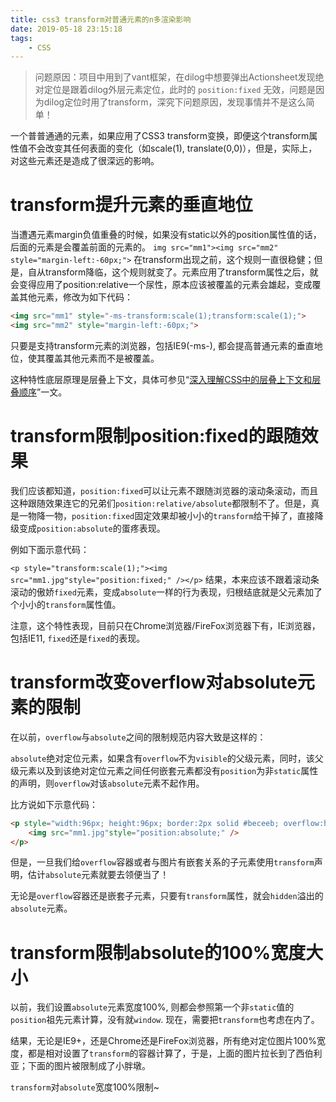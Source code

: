```yaml
---
title: css3 transform对普通元素的n多渲染影响
date: 2019-05-18 23:15:18
tags:
    - CSS
---
```


> 问题原因：项目中用到了vant框架，在dilog中想要弹出Actionsheet发现绝对定位是跟着dilog外层元素定位，此时的 `position:fixed` 无效，问题是因为dilog定位时用了transform，深究下问题原因，发现事情并不是这么简单！

一个普普通通的元素，如果应用了CSS3 transform变换，即便这个transform属性值不会改变其任何表面的变化（如scale(1), translate(0,0)），但是，实际上，对这些元素还是造成了很深远的影响。
# transform提升元素的垂直地位
当遭遇元素margin负值重叠的时候，如果没有static以外的position属性值的话，后面的元素是会覆盖前面的元素的。
`img src="mm1"><img src="mm2" style="margin-left:-60px;">`
在transform出现之前，这个规则一直很稳健；但是，自从transform降临，这个规则就变了。元素应用了transform属性之后，就会变得应用了position:relative一个尿性，原本应该被覆盖的元素会雄起，变成覆盖其他元素，修改为如下代码：
```HTML
<img src="mm1" style="-ms-transform:scale(1);transform:scale(1);">
<img src="mm2" style="margin-left:-60px;">
```
只要是支持transform元素的浏览器，包括IE9(-ms-), 都会提高普通元素的垂直地位，使其覆盖其他元素而不是被覆盖。

这种特性底层原理是层叠上下文，具体可参见“[深入理解CSS中的层叠上下文和层叠顺序](www.baidu.com)”一文。
# transform限制position:fixed的跟随效果
我们应该都知道，`position:fixed`可以让元素不跟随浏览器的滚动条滚动，而且这种跟随效果连它的兄弟们`position:relative/absolute`都限制不了。但是，真是一物降一物，`position:fixed`固定效果却被小小的`transform`给干掉了，直接降级变成`position:absolute`的蛋疼表现。

例如下面示意代码：

`<p style="transform:scale(1);"><img src="mm1.jpg"style="position:fixed;" /></p>`
结果，本来应该不跟着滚动条滚动的傲娇`fixed`元素，变成`absolute`一样的行为表现，归根结底就是父元素加了个小小的`transform`属性值。

注意，这个特性表现，目前只在Chrome浏览器/FireFox浏览器下有，IE浏览器，包括IE11, `fixed`还是`fixed`的表现。

# transform改变overflow对absolute元素的限制
在以前，`overflow`与`absolute`之间的限制规范内容大致是这样的：

`absolute`绝对定位元素，如果含有`overflow`不为`visible`的父级元素，同时，该父级元素以及到该绝对定位元素之间任何嵌套元素都没有`position`为非`static`属性的声明，则`overflow`对该`absolute`元素不起作用。

比方说如下示意代码：
```HTML
<p style="width:96px; height:96px; border:2px solid #beceeb; overflow:hidden;">
    <img src="mm1.jpg"style="position:absolute;" />
</p>
```

但是，一旦我们给`overflow`容器或者与图片有嵌套关系的子元素使用`transform`声明，估计`absolute`元素就要去领便当了！

无论是`overflow`容器还是嵌套子元素，只要有`transform`属性，就会`hidden`溢出的`absolute`元素。

# transform限制absolute的100%宽度大小
以前，我们设置`absolute`元素宽度100%, 则都会参照第一个非`static`值的`position`祖先元素计算，没有就`window`. 现在，需要把`transform`也考虑在内了。

结果，无论是IE9+，还是Chrome还是FireFox浏览器，所有绝对定位图片100%宽度，都是相对设置了`transform`的容器计算了，于是，上面的图片拉长到了西伯利亚；下面的图片被限制成了小胖墩。

`transform`对`absolute`宽度100%限制~
